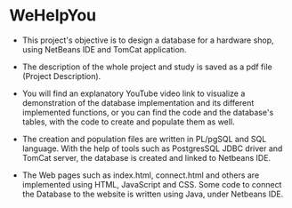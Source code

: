 # WeHelpYou

   -  This project's objective is to design a database for a hardware shop, using NetBeans IDE and TomCat application. 
   
   -  The  description of the whole project and study is saved as a pdf file (Project Description).

   -  You will find an explanatory YouTube video link to visualize a demonstration of the database implementation and its different implemented functions, or you can find the code and the database's tables, with the code to create and populate them as well. 

   -  The creation and population files are written in PL/pgSQL and SQL language. With the help of tools such as PostgresSQL JDBC driver and TomCat server, the database is created and linked to Netbeans IDE.

   - The Web pages such as index.html, connect.html and others are implemented using HTML, JavaScript and CSS. Some code to connect the Database to the website is written using Java, under Netbeans IDE. 

